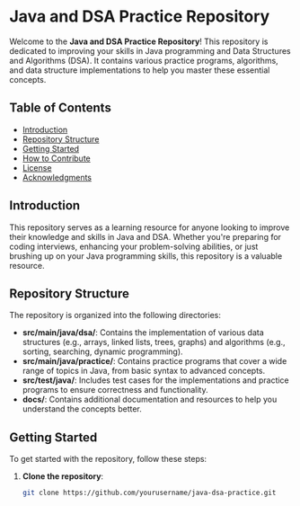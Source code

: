 # Java and DSA Practice Repository

Welcome to the **Java and DSA Practice Repository**! This repository is dedicated to improving your skills in Java programming and Data Structures and Algorithms (DSA). It contains various practice programs, algorithms, and data structure implementations to help you master these essential concepts.

## Table of Contents

- [Introduction](#introduction)
- [Repository Structure](#repository-structure)
- [Getting Started](#getting-started)
- [How to Contribute](#how-to-contribute)
- [License](#license)
- [Acknowledgments](#acknowledgments)

## Introduction

This repository serves as a learning resource for anyone looking to improve their knowledge and skills in Java and DSA. Whether you're preparing for coding interviews, enhancing your problem-solving abilities, or just brushing up on your Java programming skills, this repository is a valuable resource.

## Repository Structure

The repository is organized into the following directories:

- **src/main/java/dsa/**: Contains the implementation of various data structures (e.g., arrays, linked lists, trees, graphs) and algorithms (e.g., sorting, searching, dynamic programming).
- **src/main/java/practice/**: Contains practice programs that cover a wide range of topics in Java, from basic syntax to advanced concepts.
- **src/test/java/**: Includes test cases for the implementations and practice programs to ensure correctness and functionality.
- **docs/**: Contains additional documentation and resources to help you understand the concepts better.

## Getting Started

To get started with the repository, follow these steps:

1. **Clone the repository**:
   ```bash
   git clone https://github.com/yourusername/java-dsa-practice.git
